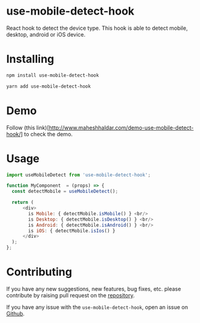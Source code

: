 # use-mobile-detect-hook

React hook to detect the device type. This hook is able to detect mobile, desktop, android or iOS device.

# Installing

```bash
npm install use-mobile-detect-hook
```

```bash
yarn add use-mobile-detect-hook
```

# Demo

Follow (this link)[http://www.maheshhaldar.com/demo-use-mobile-detect-hook/] to check the demo.

# Usage

```javascript
import useMobileDetect from 'use-mobile-detect-hook';

function MyComponent  = (props) => {
  const detectMobile = useMobileDetect();

  return (
      <div>
        is Mobile: { detectMobile.isMobile() } <br/>
        is Desktop: { detectMobile.isDesktop() } <br/>
        is Android: { detectMobile.isAndroid() } <br/>
        is iOS: { detectMobile.isIos() }
      </div>
  );
};
```

# Contributing

If you have any new suggestions, new features, bug fixes, etc. please contribute by raising pull request on the [repository](https://github.com/haldarmahesh/use-mobile-detect-hook).

If you have any issue with the `use-mobile-detect-hook`, open an issue on [Github](https://github.com/haldarmahesh/use-mobile-detect-hook).
